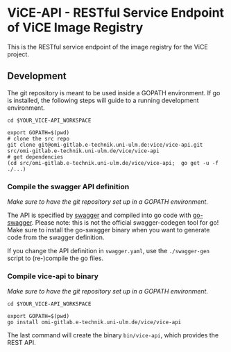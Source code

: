 # ViCE-API - RESTful Service Endpoint of ViCE Image Registry

This is the RESTful service endpoint of the image registry for the ViCE project.

## Development

The git repository is meant to be used inside a GOPATH environment. 
If go is installed, the following steps will guide to a running development environment.

```
cd $YOUR_VICE-API_WORKSPACE

export GOPATH=$(pwd)
# clone the src repo
git clone git@omi-gitlab.e-technik.uni-ulm.de:vice/vice-api.git src/omi-gitlab.e-technik.uni-ulm.de/vice/vice-api
# get dependencies
(cd src/omi-gitlab.e-technik.uni-ulm.de/vice/vice-api;  go get -u -f ./...)
```

### Compile the swagger API definition
*Make sure to have the git repository set up in a GOPATH environment.*

The API is specified by [swagger](http://swagger.io/) and compiled into go code with [go-swagger](https://goswagger.io/).
Please note: this is not the official swagger-codegen tool for go!
Make sure to install the go-swagger binary when you want to generate code from the swagger definition.

If you change the API definition in `swagger.yaml`, use the `./swagger-gen` script to (re-)compile the go files.

### Compile vice-api to binary
*Make sure to have the git repository set up in a GOPATH environment.*

```
cd $YOUR_VICE-API_WORKSPACE

export GOPATH=$(pwd)
go install omi-gitlab.e-technik.uni-ulm.de/vice/vice-api
```

The last command will create the binary `bin/vice-api`, which provides the REST API.
